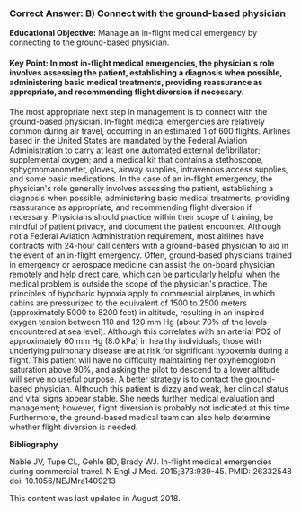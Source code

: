 
### Correct Answer: B) Connect with the ground-based physician 

**Educational Objective:** Manage an in-flight medical emergency by connecting to the ground-based physician.

#### **Key Point:** In most in-flight medical emergencies, the physician's role involves assessing the patient, establishing a diagnosis when possible, administering basic medical treatments, providing reassurance as appropriate, and recommending flight diversion if necessary.

The most appropriate next step in management is to connect with the ground-based physician. In-flight medical emergencies are relatively common during air travel, occurring in an estimated 1 of 600 flights. Airlines based in the United States are mandated by the Federal Aviation Administration to carry at least one automated external defibrillator; supplemental oxygen; and a medical kit that contains a stethoscope, sphygmomanometer, gloves, airway supplies, intravenous access supplies, and some basic medications. In the case of an in-flight emergency, the physician's role generally involves assessing the patient, establishing a diagnosis when possible, administering basic medical treatments, providing reassurance as appropriate, and recommending flight diversion if necessary. Physicians should practice within their scope of training, be mindful of patient privacy, and document the patient encounter. Although not a Federal Aviation Administration requirement, most airlines have contracts with 24-hour call centers with a ground-based physician to aid in the event of an in-flight emergency. Often, ground-based physicians trained in emergency or aerospace medicine can assist the on-board physician remotely and help direct care, which can be particularly helpful when the medical problem is outside the scope of the physician's practice.
The principles of hypobaric hypoxia apply to commercial airplanes, in which cabins are pressurized to the equivalent of 1500 to 2500 meters (approximately 5000 to 8200 feet) in altitude, resulting in an inspired oxygen tension between 110 and 120 mm Hg (about 70% of the levels encountered at sea level). Although this correlates with an arterial PO2 of approximately 60 mm Hg (8.0 kPa) in healthy individuals, those with underlying pulmonary disease are at risk for significant hypoxemia during a flight. This patient will have no difficulty maintaining her oxyhemoglobin saturation above 90%, and asking the pilot to descend to a lower altitude will serve no useful purpose. A better strategy is to contact the ground-based physician.
Although this patient is dizzy and weak, her clinical status and vital signs appear stable. She needs further medical evaluation and management; however, flight diversion is probably not indicated at this time. Furthermore, the ground-based medical team can also help determine whether flight diversion is needed.

**Bibliography**

Nable JV, Tupe CL, Gehle BD, Brady WJ. In-flight medical emergencies during commercial travel. N Engl J Med. 2015;373:939-45. PMID: 26332548 doi: 10.1056/NEJMra1409213

This content was last updated in August 2018.